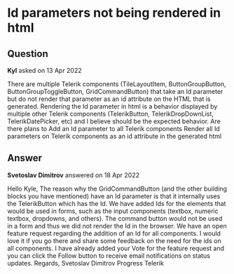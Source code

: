 # Id parameters not being rendered in html

## Question

**Kyl** asked on 13 Apr 2022

There are multiple Telerik components (TileLayoutItem, ButtonGroupButton, ButtonGroupToggleButton, GridCommandButton) that take an Id parameter but do not render that parameter as an id attribute on the HTML that is generated. Rendering the Id parameter in html is a behavior displayed by multiple other Telerik components (TelerikButton, TelerikDropDownList, TelerikDatePicker, etc) and I believe should be the expected behavior. Are there plans to Add an Id parameter to all Telerik components Render all Id parameters on Telerik components as an id attribute in the generated html

## Answer

**Svetoslav Dimitrov** answered on 18 Apr 2022

Hello Kyle, The reason why the GridCommandButton (and the other building blocks you have mentioned) have an Id parameter is that it internally uses the TelerikButton which has the Id. We have added Ids for the elements that would be used in forms, such as the input components (textbox, numeric textbox, dropdowns, and others). The command button would not be used in a form and thus we did not render the Id in the browser. We have an open feature request regarding the addition of an Id for all components. I would love it if you go there and share some feedback on the need for the ids on all components. I have already added your Vote for the feature request and you can click the Follow button to receive email notifications on status updates. Regards, Svetoslav Dimitrov Progress Telerik
